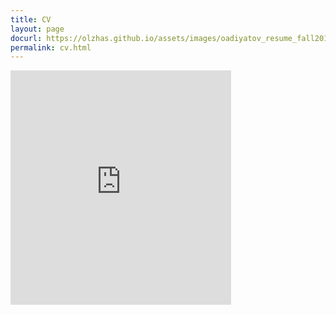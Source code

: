 ```yaml
---
title: CV
layout: page
docurl: https://olzhas.github.io/assets/images/oadiyatov_resume_fall2017.pdf
permalink: cv.html
---
```


<embed src="https://olzhas.github.io/assets/images/oadiyatov_resume_fall2017.pdf" width="70%" height="375" type='application/pdf'>
